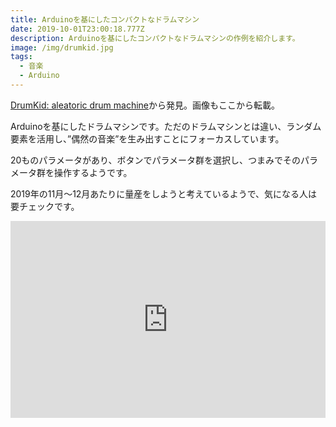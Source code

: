 ```yaml
---
title: Arduinoを基にしたコンパクトなドラムマシン
date: 2019-10-01T23:00:18.777Z
description: Arduinoを基にしたコンパクトなドラムマシンの作例を紹介します。
image: /img/drumkid.jpg
tags:
  - 音楽
  - Arduino
---
```

[DrumKid: aleatoric drum machine](https://hackaday.io/project/164521-drumkid-aleatoric-drum-machine)から発見。画像もここから転載。

Arduinoを基にしたドラムマシンです。ただのドラムマシンとは違い、ランダム要素を活用し、”偶然の音楽”を生み出すことにフォーカスしています。

20ものパラメータがあり、ボタンでパラメータ群を選択し、つまみでそのパラメータ群を操作するようです。

2019年の11月～12月あたりに量産をしようと考えているようで、気になる人は要チェックです。

<iframe width="100%" height="315" src="https://www.youtube.com/embed/PbklWwytfTM" frameborder="0" allow="accelerometer; autoplay; encrypted-media; gyroscope; picture-in-picture" allowfullscreen></iframe>
